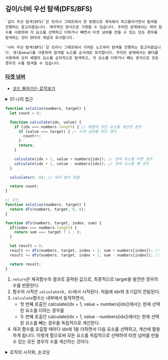 ## 깊이/너비 우선 탐색(DFS/BFS)

    `깊이 우선 탐색(DFS)`은 트리나 그래프에서 한 방향으로 계속해서 파고들어가면서 탐색을 진행하는 알고리즘입니다. 재귀적인 방식으로 구현할 수 있습니다. 주어진 문제에서는 재귀 함수를 사용하여 각 요소를 선택하고 더하거나 빼면서 타겟 넘버를 만들 수 있는 모든 경우를 탐색하는 것이 DFS의 개념과 유사합니다.

    `너비 우선 탐색(BFS)`은 트리나 그래프에서 가까운 노드부터 탐색을 진행하는 알고리즘입니다. 큐(Queue)를 사용하여 탐색할 노드를 순서대로 유지합니다. 주어진 문제에서는 BFS를 사용하여 숫자 배열의 요소를 순차적으로 탐색하고, 각 요소를 더하거나 빼는 방식으로 모든 경우의 수를 탐색할 수 있습니다.



### [타겟 넘버](https://school.programmers.co.kr/learn/courses/30/lessons/43165)
- [코드 돌아가는 로직보기](https://pythontutor.com/render.html#mode=display)

<details>
<summary>01 나의 접근</summary>

```javascript 
function solution(numbers, target) {
    let count = 0;
    numbers.forEach((num, idx)=> {
       let answer = numbers.reduce((pre,cur, idx2) => pre < target 
          ? pre + (idx === idx2 ? -cur : cur) 
          : pre - (idx === idx2 ? cur : -cur), 0)
       answer === target && count++
    })
    return count;
}
```

- [1, 1, 1, 1, 1], 3 return 5 `첫번째` 경우는 정답을 도출했지만, 복잡한 [4, 1, 2, 1], 4 return 2 `두번쨰` 경우에는 실패했다.
- 이는 다음과 같은 문제 때문이라고 한다. 

  1. reduce 함수의 사용 : 배열의 각 요소를 순회하면서 누적값을 계산하지만, 해당 문제는 모든 요소를 독립적으로 선택하여 더하거나 뺄 수 있어야 한다. 그러나 reduce 함수는 문제의 요구사항을 충족하지 못한다. 
  2. forEach와 중첩된 reduce 함수 : 중첩된 루프 구조는 코드의 복잡성을 증가시키고, 예상치 못한 결과를 초래할 수 있다고 한다. 
  3. 타겟 넘버를 비교할 때의 조건문: answer === target : 경우의 수를 세는 것이기 때문에, 단순히 타켓 넘버를 일치하는 것은 부족하다고 한다.
  4. 잘못된 요소 선택 방식: 코드에서는 idx === idx2를 사용하여 현재 선택된 요소를 더하거나 빼고 있는데, 문제에서는 각 요소를 독립적으로 선택하여 더하거나 빼는 방식으로 모든 경우의 수를 고려해야 한다고 한다..
</details>

```javascript 
function solution(numbers, target) {
  let count = 0;

  function calculate(idx, value) {
    if (idx === numbers.length) { // 배열의 모든 요소를 계산한 경우
      if (value === target) { // 타겟 넘버를 만든 경우
        count++;
      }
      return;
    }

    calculate(idx + 1, value + numbers[idx]); // 현재 요소를 더한 경우
    calculate(idx + 1, value - numbers[idx]); // 현재 요소를 뺀 경우
  }

  calculate(0, 0); // 재귀 함수 호출

  return count;
}

// 또는 
function solution(numbers, target) {
  return dfs(numbers, target, 0, 0);
}

function dfs(numbers, target, index, sum) {
  if(index === numbers.length) {
    return sum === target ? 1 : 0;
  }

  let result = 0;
  result += dfs(numbers, target, index + 1, sum + numbers[index]); // 현재 숫자를 더하는 경우
  result += dfs(numbers, target, index + 1, sum - numbers[index]); // 현재 숫자를 빼는 경우

  return result;
}
```
1. `return`은 재귀함수의 결과로 출력된 값으로, 최종적으로 target을 발견한 경우의 수를 반환한다. 
2. 함수의 시작은 `calculate(0, 0)`에서 시작된다. 처음에 idx와 초기값이 전달된다. 
3. `calculate`함수는 내부에서 동작하면서, 
    - 첫 번째 호출인 calculate(idx + 1, value + numbers[idx])에서는 현재 선택된 요소를 더하는 경우를
    - 두 번째 호출인 calculate(idx + 1, value - numbers[idx])에서는 현재 선택된 요소를 빼는 경우를 독립적으로 계산한다.
4. 재귀 함수를 호출할 때마다 idx에 1을 더하면서 다음 요소를 선택하고, 계산에 활용하게 됩니다. 이렇게 함으로써 모든 요소를 독립적으로 선택하여 타겟 넘버를 만들 수 있는 모든 경우의 수를 계산하는 것이다. 

<details>
<summary>로직의 시각화, 손코딩</summary>

첫번째 사이클

    [‘4’ , 1, 2, 1], 4

    calculate1(1, 0 + numbers[idx]);
    calculate2(1, 0 - numbers[idx]); 

    calculate1 = 0 + 4 = 4
    calculate2 = 0 - 4 = -4

두번째 사이클 (첫번째 재귀함수)

    [4 , ‘1’, 2, 1], 4

    value= 4
    calculate1(2, 4 + numbers[idx+1]);
    calculate2(2, 4 - numbers[idx+1]); 

    value= -4
    calculate1(2, -4 + numbers[idx+1]);
    calculate2(2, -4 - numbers[idx+1]); 

    value= 4
    4+1 = 5
    4-1 = 3

    value= -4
    -4+1 = -3
    -4-1 = -5

세번째 사이클 (두번째 재귀함수)

    [4 , 1, ‘2’, 1], 4

    value= 5
    5 + 2 = 7
    5 - 2 = 3

    value= 3
    3 + 2 = 5
    3 - 2 = 1

    value= -3
    -3 + 2 = -1
    -3 - 2 = -5

    value= -4
    -4 + 2 = -2
    -4 - 2 = -6
 
네번째 사이클 (세번째 재귀함수)

    [4 , 1, 2, ‘1’], 4

    value= 7
    7 + 1 = 8
    7 - 1  = 6

    value= 3
    3 + 1 = 4
    3 - 1 = 2

    value= 5
    5 + 1 = 6
    5 - 1 = 4

    value= 1
    1 + 1 = 2
    1 - 1 = 0

    value= -1
    -1 + 1 = 0
    -1 - 1 = -2

    value= -5
    -5 + 1 = -4
    -5 - 1 = -6

    value= -2
    -2 + 1 = -1
    -2 - 1 = -3

    value= -6
    -6 + 1 = -5
    -6 - 1 = -7

다섯번째 사이클 (마지막 재귀함수)
    if (idx === numbers.length) 조건문에 도달 idx === 배열의 길이가 같아요. 
    if (value === target) 우리의 경우의 수에 target 과 일치하는 것이 있을까? 

    4 =>  count++;
    4 =>  count++;

최종적으로 count = 2 
return count; 반환하면, 2가 나오는거에요. 
</details>
